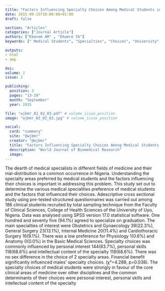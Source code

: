 ```yaml
---
title: "Factors Influencing Specialty Choices Among Medical Students in a University Teaching Hospital in Southern Nigeria"
date: 2015-09-15T10:00:00+01:00
draft: false

section: "Articles"
categories: ["Journal Article"]
authors: ["Ekanem AM" , "Ekwere TA"]
keywords: [" Medical Students", "Specialties", "Choices", "University", "Nigeria"]

outputs: 
- html
- amp

doi:
volume: 2
issue: 2

publishing:
  position: 3
  pages: "13-19"
  month: "September"
  year: 2015

file: "wjbmr_02_02_03.pdf" # volume_issue_position
image: "wjbmr_02_02_03.jpg" # volume_issue_position

social:
  card: "summary"
  site: "@wjbmr"
  creator: "@wjbmr"
  title: "Factors Influencing Specialty Choices Among Medical Students in a University Teaching Hospital in Southern Nigeria"
  description: "World Journal of Biomedical Research"
  image:
---
```

The dearth of medical specialists in different fields of medicine and their mal-distribution is a common occurrence in Nigeria. Understanding the specialty areas preferred by medical students and the factors influencing their choices is important in addressing this problem. This study set out to determine the various medical specialities preference of medical students and the factors that influenced their choices. Adescriptive cross sectional study using pre-tested structured questionnaires was carried out among 186 clinical students recruited by total sampling technique from the Faculty of Clinical Sciences, College of Health Sciences of the University of Uyo, Nigeria. Data was analysed using SPSS version 17.0 statistical software. One hundred and seventy five (94.1%) agreed to specialize on graduation. The main specialties of interest were Obstetrics and Gynaecology 39(22.3%), General Surgery 23(13.1%), Internal Medicine 20(11.4%) and Cardiothoracic Surgery 16(9.1%). There was a low preference for Physiology 1(0.6%) and Anatomy 0(0.0%) in the Basic Medical Sciences. Specialty choices was commonly influenced by personal interest 144(83.7%), personal skills 118(68.6%) and intellectual content of the specialty 118(68.6%). There was no sex difference in the choice of 2 specialty areas. Financial benefit significantly influenced males' specialty choices. (χ²=4.288, p=0.038). The specialty choices of medical students were strongly in favour of the core clinical areas of medicine over other disciplines and the common determinants of their choices were personal interest, personal skills and intellectual content of the specialty